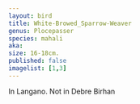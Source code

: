 ```yaml
---
layout: bird
title: White-Browed_Sparrow-Weaver
genus: Plocepasser
species: mahali
aka: 
size: 16-18cm.
published: false
imagelist: [1,3]
---
```


In Langano. Not in Debre Birhan
